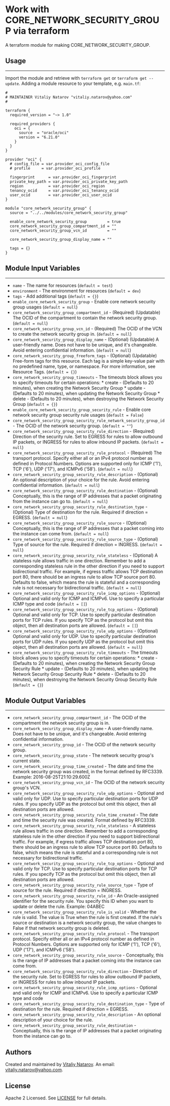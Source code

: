 # Work with CORE_NETWORK_SECURITY_GROUP via terraform

A terraform module for making CORE_NETWORK_SECURITY_GROUP.


## Usage
----------------------
Import the module and retrieve with ```terraform get``` or ```terraform get --update```. Adding a module resource to your template, e.g. `main.tf`:

```
#
# MAINTAINER Vitaliy Natarov "vitaliy.natarov@yahoo.com"
#

terraform {
  required_version = "~> 1.0"

  required_providers {
    oci = {
      source  = "oracle/oci"
      version = "6.21.0"
    }
  }
}

provider "oci" {
  # config_file = var.provider_oci_config_file
  # profile     = var.provider_oci_profile

  fingerprint      = var.provider_oci_fingerprint
  private_key_path = var.provider_oci_private_key_path
  region           = var.provider_oci_region
  tenancy_ocid     = var.provider_oci_tenancy_ocid
  user_ocid        = var.provider_oci_user_ocid
}

module "core_network_security_group" {
  source = "../../modules/core_network_security_group"

  enable_core_network_security_group         = true
  core_network_security_group_compartment_id = ""
  core_network_security_group_vcn_id         = ""

  core_network_security_group_display_name = ""

  tags = {}
}

```

## Module Input Variables
----------------------
- `name` - The name for resources (`default = test`)
- `environment` - The environment for resources (`default = dev`)
- `tags` - Add additional tags (`default = {}`)
- `enable_core_network_security_group` - Enable core network security group usages (`default = null`)
- `core_network_security_group_compartment_id` - (Required) (Updatable) The OCID of the compartment to contain the network security group. (`default = null`)
- `core_network_security_group_vcn_id` - (Required) The OCID of the VCN to create the network security group in. (`default = null`)
- `core_network_security_group_display_name` - (Optional) (Updatable) A user-friendly name. Does not have to be unique, and it's changeable. Avoid entering confidential information. (`default = null`)
- `core_network_security_group_freeform_tags` - (Optional) (Updatable) Free-form tags for this resource. Each tag is a simple key-value pair with no predefined name, type, or namespace. For more information, see Resource Tags. (`default = {}`)
- `core_network_security_group_timeouts` - The timeouts block allows you to specify timeouts for certain operations: * create - (Defaults to 20 minutes), when creating the Network Security Group * update - (Defaults to 20 minutes), when updating the Network Security Group * delete - (Defaults to 20 minutes), when destroying the Network Security Group (`default = {}`)
- `enable_core_network_security_group_security_rule` - Enable core network security group security rule usages (`default = False`)
- `core_network_security_group_security_rule_network_security_group_id` - The OCID of the network security group. (`default = ""`)
- `core_network_security_group_security_rule_direction` - (Required) Direction of the security rule. Set to EGRESS for rules to allow outbound IP packets, or INGRESS for rules to allow inbound IP packets. (`default = null`)
- `core_network_security_group_security_rule_protocol` - (Required) The transport protocol. Specify either all or an IPv4 protocol number as defined in Protocol Numbers. Options are supported only for ICMP ('1'), TCP ('6'), UDP ('17'), and ICMPv6 ('58'). (`default = null`)
- `core_network_security_group_security_rule_description` - (Optional) An optional description of your choice for the rule. Avoid entering confidential information. (`default = null`)
- `core_network_security_group_security_rule_destination` - (Optional) Conceptually, this is the range of IP addresses that a packet originating from the instance can go to. (`default = null`)
- `core_network_security_group_security_rule_destination_type` - (Optional) Type of destination for the rule. Required if direction = EGRESS. (`default = null`)
- `core_network_security_group_security_rule_source` - (Optional) Conceptually, this is the range of IP addresses that a packet coming into the instance can come from. (`default = null`)
- `core_network_security_group_security_rule_source_type` - (Optional) Type of source for the rule. Required if direction = INGRESS. (`default = null`)
- `core_network_security_group_security_rule_stateless` - (Optional) A stateless rule allows traffic in one direction. Remember to add a corresponding stateless rule in the other direction if you need to support bidirectional traffic. For example, if egress traffic allows TCP destination port 80, there should be an ingress rule to allow TCP source port 80. Defaults to false, which means the rule is stateful and a corresponding rule is not necessary for bidirectional traffic. (`default = null`)
- `core_network_security_group_security_rule_icmp_options` - (Optional) Optional and valid only for ICMP and ICMPv6. Use to specify a particular ICMP type and code (`default = []`)
- `core_network_security_group_security_rule_tcp_options` - (Optional) Optional and valid only for TCP. Use to specify particular destination ports for TCP rules. If you specify TCP as the protocol but omit this object, then all destination ports are allowed. (`default = []`)
- `core_network_security_group_security_rule_udp_options` - (Optional) Optional and valid only for UDP. Use to specify particular destination ports for UDP rules. If you specify UDP as the protocol but omit this object, then all destination ports are allowed. (`default = null`)
- `core_network_security_group_security_rule_timeouts` - The timeouts block allows you to specify timeouts for certain operations: * create - (Defaults to 20 minutes), when creating the Network Security Group Security Rule * update - (Defaults to 20 minutes), when updating the Network Security Group Security Rule * delete - (Defaults to 20 minutes), when destroying the Network Security Group Security Rule (`default = {}`)

## Module Output Variables
----------------------
- `core_network_security_group_compartment_id` - The OCID of the compartment the network security group is in.
- `core_network_security_group_display_name` - A user-friendly name. Does not have to be unique, and it's changeable. Avoid entering confidential information.
- `core_network_security_group_id` - The OCID of the network security group.
- `core_network_security_group_state` - The network security group's current state.
- `core_network_security_group_time_created` - The date and time the network security group was created, in the format defined by RFC3339. Example: 2016-08-25T21:10:29.600Z
- `core_network_security_group_vcn_id` - The OCID of the network security group's VCN.
- `core_network_security_group_security_rule_udp_options` - Optional and valid only for UDP. Use to specify particular destination ports for UDP rules. If you specify UDP as the protocol but omit this object, then all destination ports are allowed.
- `core_network_security_group_security_rule_time_created` - The date and time the security rule was created. Format defined by RFC3339.
- `core_network_security_group_security_rule_stateless` - A stateless rule allows traffic in one direction. Remember to add a corresponding stateless rule in the other direction if you need to support bidirectional traffic. For example, if egress traffic allows TCP destination port 80, there should be an ingress rule to allow TCP source port 80. Defaults to false, which means the rule is stateful and a corresponding rule is not necessary for bidirectional traffic.
- `core_network_security_group_security_rule_tcp_options` - Optional and valid only for TCP. Use to specify particular destination ports for TCP rules. If you specify TCP as the protocol but omit this object, then all destination ports are allowed.
- `core_network_security_group_security_rule_source_type` - Type of source for the rule. Required if direction = INGRESS.
- `core_network_security_group_security_rule_id` - An Oracle-assigned identifier for the security rule. You specify this ID when you want to update or delete the rule. Example: 04ABEC
- `core_network_security_group_security_rule_is_valid` - Whether the rule is valid. The value is True when the rule is first created. If the rule's source or destination is a network security group, the value changes to False if that network security group is deleted.
- `core_network_security_group_security_rule_protocol` - The transport protocol. Specify either all or an IPv4 protocol number as defined in Protocol Numbers. Options are supported only for ICMP ('1'), TCP ('6'), UDP ('17'), and ICMPv6 ('58').
- `core_network_security_group_security_rule_source` - Conceptually, this is the range of IP addresses that a packet coming into the instance can come from.
- `core_network_security_group_security_rule_direction` - Direction of the security rule. Set to EGRESS for rules to allow outbound IP packets, or INGRESS for rules to allow inbound IP packets.
- `core_network_security_group_security_rule_icmp_options` - Optional and valid only for ICMP and ICMPv6. Use to specify a particular ICMP type and code
- `core_network_security_group_security_rule_destination_type` - Type of destination for the rule. Required if direction = EGRESS.
- `core_network_security_group_security_rule_description` - An optional description of your choice for the rule.
- `core_network_security_group_security_rule_destination` - Conceptually, this is the range of IP addresses that a packet originating from the instance can go to.


## Authors

Created and maintained by [Vitaliy Natarov](https://github.com/SebastianUA). An email: [vitaliy.natarov@yahoo.com](vitaliy.natarov@yahoo.com).

## License

Apache 2 Licensed. See [LICENSE](https://github.com/SebastianUA/terraform/blob/master/LICENSE) for full details.
